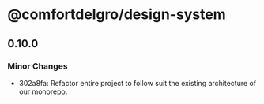 # @comfortdelgro/design-system

## 0.10.0

### Minor Changes

- 302a8fa: Refactor entire project to follow suit the existing architecture of our monorepo.
